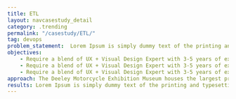 ```yaml
---
title: ETL
layout: navcasestudy_detail
category: .trending
permalink: "/casestudy/ETL/"
tag: devops
problem_statement:  Lorem Ipsum is simply dummy text of the printing and typesetting industry. Lorem Ipsum has been the
objectives: 
    - Require a blend of UX + Visual Design Expert with 3-5 years of experience
    - Require a blend of UX + Visual Design Expert with 3-5 years of experience.
    - Require a blend of UX + Visual Design Expert with 3-5 years of experience.
approach: The Deeley Motorcycle Exhibition Museum houses the largest private collection of motorcycles in all of Canada. Their Vancouver facilities function as both a gallery and a unique conference centre for local businesses. Their modern space is sure to  appeal to anyone with a penchant for speed, power or the sheer elegance of beautifully designed machinery.
results: Lorem Ipsum is simply dummy text of the printing and typesetting industry. Lorem Ipsum has been the .
---
```


